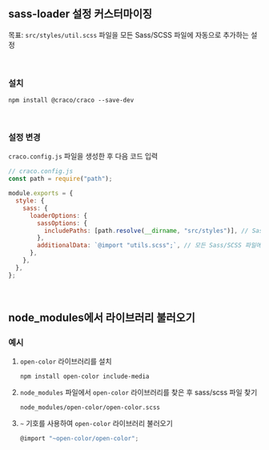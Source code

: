 <br />

## sass-loader 설정 커스터마이징

목표: `src/styles/util.scss` 파일을 모든 Sass/SCSS 파일에 자동으로 추가하는 설정

<br />

### 설치

```
npm install @craco/craco --save-dev
```

<br />

### 설정 변경

`craco.config.js` 파일을 생성한 후 다음 코드 입력

```js
// craco.config.js
const path = require("path");

module.exports = {
  style: {
    sass: {
      loaderOptions: {
        sassOptions: {
          includePaths: [path.resolve(__dirname, "src/styles")], // Sass가 파일을 찾는 루트를 지정 (src/styles 폴더를 추가)
        },
        additionalData: `@import "utils.scss";`, // 모든 Sass/SCSS 파일에 자동 추가
      },
    },
  },
};
```

<br />

## node_modules에서 라이브러리 불러오기

### 예시

1. `open-color` 라이브러리를 설치

   ```
   npm install open-color include-media
   ```

2. `node_modules` 파일에서 `open-color` 라이브러리를 찾은 후 sass/scss 파일 찾기

   ```
   node_modules/open-color/open-color.scss
   ```

3. `~` 기호를 사용하여 `open-color` 라이브러리 불러오기

   ```jsx
   @import "~open-color/open-color";
   ```

<br />
<br />
<br />
<br />
